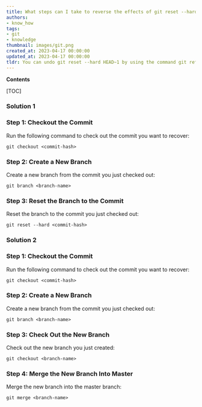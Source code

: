 ```yaml
---
title: What steps can I take to reverse the effects of git reset --hard head~1?
authors:
- know_how
tags:
- git
- knowledge
thumbnail: images/git.png
created_at: 2023-04-17 00:00:00
updated_at: 2023-04-17 00:00:00
tldr: You can undo git reset --hard HEAD~1 by using the command git reflog and then git reset <commit\_id>.
---
```


**Contents**

[TOC]

### Solution 1
### Step 1: Checkout the Commit
Run the following command to check out the commit you want to recover:
```
git checkout <commit-hash>
```

### Step 2: Create a New Branch
Create a new branch from the commit you just checked out:
```
git branch <branch-name>
```

### Step 3: Reset the Branch to the Commit
Reset the branch to the commit you just checked out:
```
git reset --hard <commit-hash>
```

### Solution 2
### Step 1: Checkout the Commit
Run the following command to check out the commit you want to recover:
```
git checkout <commit-hash>
```

### Step 2: Create a New Branch
Create a new branch from the commit you just checked out:
```
git branch <branch-name>
```

### Step 3: Check Out the New Branch
Check out the new branch you just created:
```
git checkout <branch-name>
```

### Step 4: Merge the New Branch Into Master
Merge the new branch into the master branch:
```
git merge <branch-name>
```
